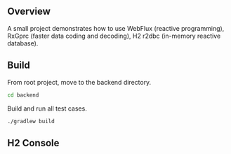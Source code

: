 ## Overview
A small project demonstrates how to use WebFlux (reactive programming), RxGprc (faster data coding and decoding), H2 r2dbc (in-memory reactive database).


## Build
From root project, move to the backend directory.
```sh
cd backend

```
Build and run all test cases.
```sh
./gradlew build

```

## H2 Console
